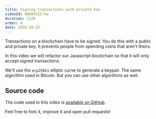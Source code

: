 ```yaml
---
title: Signing transactions with private key
videoId: kWQ84S13-hw
duration: 1120
order: 4
date: 2018-10-23
---
```


Transactions on a blockchain have to be signed. You do this with a public and private key. It prevents people from spending coins that aren't theirs.

In this video we will refactor our Javascript blockchain so that it will only accept signed transactions. 

We'll use the `ecp256k1` elliptic curve to generate a keypair. The same algorithm used in Bitcoin. But you can use other algorithms as well.

## Source code
The code used in this video is [available on GitHub](https://github.com/SavjeeTutorials/SavjeeCoin).

Feel free to fork it, improve it and open pull requests!